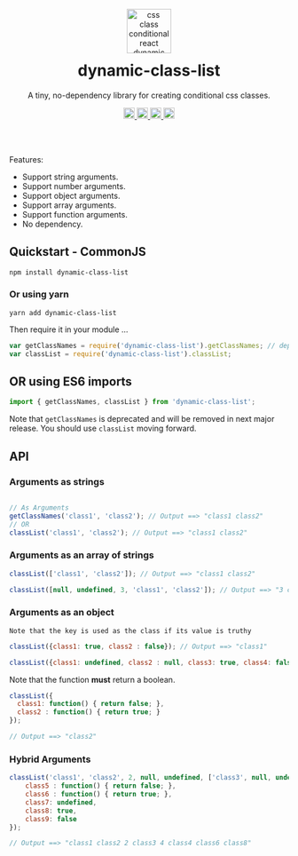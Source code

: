 <p align="center">
   <a href="https://github.com/tusharf5/dynamic-class-list"><img src="https://raw.githubusercontent.com/tusharf5/dynamic-class-list/master/src/static/logo.gif" alt="css class conditional react dynamic" height="80"/></a>
</p>

<h1 style="margin-top: 0;" align="center">dynamic-class-list</h1>

<p align="center">A tiny, no-dependency library for creating conditional css classes.</p>

<p align="center">
	<a href="https://github.com/tusharf5/dynamic-class-list">
     <img src="https://img.shields.io/npm/l/dynamic-class-list" height="20"/>
  </a>
	<a href="https://github.com/tusharf5/dynamic-class-list">
     <img src="https://img.shields.io/npm/v/dynamic-class-list" height="20"/>
  </a>
	<a href="https://github.com/tusharf5/dynamic-class-list">
     <img src="https://img.shields.io/npm/dt/dynamic-class-list" height="20"/>
  </a>
	<a href="https://github.com/tusharf5/dynamic-class-list">
     <img src="https://img.shields.io/bundlephobia/minzip/dynamic-class-list" height="20"/>
  </a>
</p><br/><br/>

Features:

* Support string arguments.
* Support number arguments.
* Support object arguments.
* Support array arguments.
* Support function arguments.
* No dependency.

## Quickstart - CommonJS

```shell
npm install dynamic-class-list
```

### Or using yarn

```shell
yarn add dynamic-class-list
```

Then require it in your module ...


```javascript
var getClassNames = require('dynamic-class-list').getClassNames; // deprecated
var classList = require('dynamic-class-list').classList;
```

## OR using ES6 imports


```javascript
import { getClassNames, classList } from 'dynamic-class-list';
```

Note that `getClassNames` is deprecated and will be removed in next major release. You should use `classList` moving forward.

## API

### Arguments as strings

```javascript

// As Arguments
getClassNames('class1', 'class2'); // Output ==> "class1 class2"
// OR
classList('class1', 'class2'); // Output ==> "class1 class2"
```

### Arguments as an array of strings


```javascript
classList(['class1', 'class2']); // Output ==> "class1 class2"

classList([null, undefined, 3, 'class1', 'class2']); // Output ==> "3 class1 class2"
```

### Arguments as an object

`Note that the key is used as the class if its value is truthy`

```javascript
classList({class1: true, class2 : false}); // Output ==> "class1"

classList({class1: undefined, class2 : null, class3: true, class4: false}); // Output ==> "class3"
```

Note that the function **must** return a boolean.

```javascript
classList({ 
  class1: function() { return false; },
  class2 : function() { return true; }
});

// Output ==> "class2"
```

### Hybrid Arguments

```javascript
classList('class1', 'class2', 2, null, undefined, ['class3', null, undefined, 4, 'class4'], { 
    class5 : function() { return false; },
    class6 : function() { return true; },
    class7: undefined,
    class8: true,
    class9: false
});

// Output ==> "class1 class2 2 class3 4 class4 class6 class8"
```
